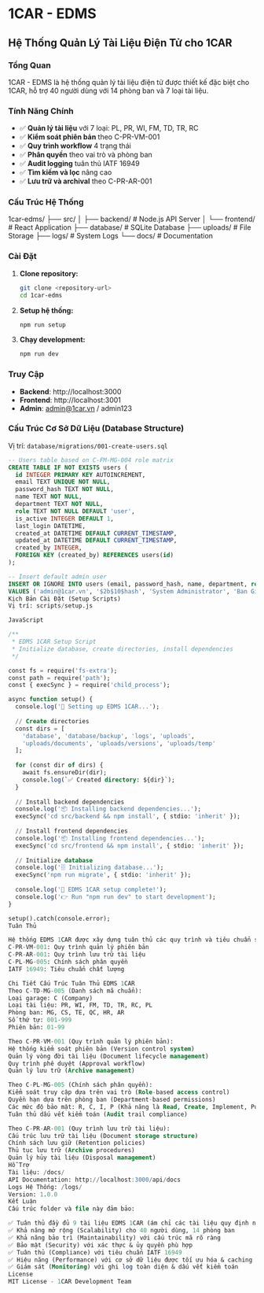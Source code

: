 # 1CAR - EDMS
## Hệ Thống Quản Lý Tài Liệu Điện Tử cho 1CAR

### Tổng Quan
1CAR - EDMS là hệ thống quản lý tài liệu điện tử được thiết kế đặc biệt cho 1CAR, hỗ trợ 40 người dùng với 14 phòng ban và 7 loại tài liệu.

### Tính Năng Chính
- ✅ **Quản lý tài liệu** với 7 loại: PL, PR, WI, FM, TD, TR, RC
- ✅ **Kiểm soát phiên bản** theo C-PR-VM-001
- ✅ **Quy trình workflow** 4 trạng thái
- ✅ **Phân quyền** theo vai trò và phòng ban
- ✅ **Audit logging** tuân thủ IATF 16949
- ✅ **Tìm kiếm và lọc** nâng cao
- ✅ **Lưu trữ và archival** theo C-PR-AR-001

### Cấu Trúc Hệ Thống
1car-edms/
├── src/
│ ├── backend/ # Node.js API Server
│ └── frontend/ # React Application
├── database/ # SQLite Database
├── uploads/ # File Storage
├── logs/ # System Logs
└── docs/ # Documentation

### Cài Đặt
1.  **Clone repository:**
    ```bash
    git clone <repository-url>
    cd 1car-edms
    ```
2.  **Setup hệ thống:**
    ```bash
    npm run setup
    ```
3.  **Chạy development:**
    ```bash
    npm run dev
    ```

### Truy Cập
-   **Backend**: http://localhost:3000
-   **Frontend**: http://localhost:3001
-   **Admin**: admin@1car.vn / admin123

### Cấu Trúc Cơ Sở Dữ Liệu (Database Structure)
Vị trí: `database/migrations/001-create-users.sql`
```sql
-- Users table based on C-FM-MG-004 role matrix
CREATE TABLE IF NOT EXISTS users (
  id INTEGER PRIMARY KEY AUTOINCREMENT,
  email TEXT UNIQUE NOT NULL,
  password_hash TEXT NOT NULL,
  name TEXT NOT NULL,
  department TEXT NOT NULL,
  role TEXT NOT NULL DEFAULT 'user',
  is_active INTEGER DEFAULT 1,
  last_login DATETIME,
  created_at DATETIME DEFAULT CURRENT_TIMESTAMP,
  updated_at DATETIME DEFAULT CURRENT_TIMESTAMP,
  created_by INTEGER,
  FOREIGN KEY (created_by) REFERENCES users(id)
);

-- Insert default admin user
INSERT OR IGNORE INTO users (email, password_hash, name, department, role, is_active)
VALUES ('admin@1car.vn', '$2b$10$hash', 'System Administrator', 'Ban Giám đốc', 'admin', 1);
Kịch Bản Cài Đặt (Setup Scripts)
Vị trí: scripts/setup.js

JavaScript

/**
 * EDMS 1CAR Setup Script
 * Initialize database, create directories, install dependencies
 */

const fs = require('fs-extra');
const path = require('path');
const { execSync } = require('child_process');

async function setup() {
  console.log('🚀 Setting up EDMS 1CAR...');
  
  // Create directories
  const dirs = [
    'database', 'database/backup', 'logs', 'uploads', 
    'uploads/documents', 'uploads/versions', 'uploads/temp'
  ];
  
  for (const dir of dirs) {
    await fs.ensureDir(dir);
    console.log(`✅ Created directory: ${dir}`);
  }
  
  // Install backend dependencies
  console.log('📦 Installing backend dependencies...');
  execSync('cd src/backend && npm install', { stdio: 'inherit' });
  
  // Install frontend dependencies
  console.log('📦 Installing frontend dependencies...');
  execSync('cd src/frontend && npm install', { stdio: 'inherit' });
  
  // Initialize database
  console.log('🗄️ Initializing database...');
  execSync('npm run migrate', { stdio: 'inherit' });
  
  console.log('🎉 EDMS 1CAR setup complete!');
  console.log('👉 Run "npm run dev" to start development');
}

setup().catch(console.error);
Tuân Thủ

Hệ thống EDMS 1CAR được xây dựng tuân thủ các quy trình và tiêu chuẩn sau:
C-PR-VM-001: Quy trình quản lý phiên bản
C-PR-AR-001: Quy trình lưu trữ tài liệu
C-PL-MG-005: Chính sách phân quyền
IATF 16949: Tiêu chuẩn chất lượng

Chi Tiết Cấu Trúc Tuân Thủ EDMS 1CAR
Theo C-TD-MG-005 (Danh sách mã chuẩn):
Loại garage: C (Company)
Loại tài liệu: PR, WI, FM, TD, TR, RC, PL
Phòng ban: MG, CS, TE, QC, HR, AR
Số thứ tự: 001-999
Phiên bản: 01-99

Theo C-PR-VM-001 (Quy trình quản lý phiên bản):
Hệ thống kiểm soát phiên bản (Version control system)
Quản lý vòng đời tài liệu (Document lifecycle management)
Quy trình phê duyệt (Approval workflow)
Quản lý lưu trữ (Archive management)

Theo C-PL-MG-005 (Chính sách phân quyền):
Kiểm soát truy cập dựa trên vai trò (Role-based access control)
Quyền hạn dựa trên phòng ban (Department-based permissions)
Các mức độ bảo mật: R, C, I, P (Khả năng là Read, Create, Implement, Publish hoặc các mức độ khác tùy theo định nghĩa cụ thể của 1CAR)
Tuân thủ dấu vết kiểm toán (Audit trail compliance)

Theo C-PR-AR-001 (Quy trình lưu trữ tài liệu):
Cấu trúc lưu trữ tài liệu (Document storage structure)
Chính sách lưu giữ (Retention policies)
Thủ tục lưu trữ (Archive procedures)
Quản lý hủy tài liệu (Disposal management)
Hỗ Trợ
Tài liệu: /docs/
API Documentation: http://localhost:3000/api/docs
Logs Hệ Thống: /logs/
Version: 1.0.0
Kết Luận
Cấu trúc folder và file này đảm bảo:

✅ Tuân thủ đầy đủ 9 tài liệu EDMS 1CAR (ám chỉ các tài liệu quy định nội bộ của 1CAR)
✅ Khả năng mở rộng (Scalability) cho 40 người dùng, 14 phòng ban
✅ Khả năng bảo trì (Maintainability) với cấu trúc mã rõ ràng
✅ Bảo mật (Security) với xác thực & ủy quyền phù hợp
✅ Tuân thủ (Compliance) với tiêu chuẩn IATF 16949
✅ Hiệu năng (Performance) với cơ sở dữ liệu được tối ưu hóa & caching (nếu có)
✅ Giám sát (Monitoring) với ghi log toàn diện & dấu vết kiểm toán
License
MIT License - 1CAR Development Team